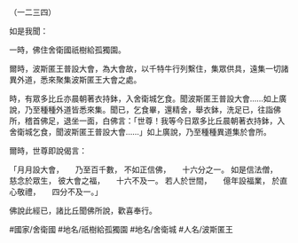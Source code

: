 （一二三四）

如是我聞：

一時，佛住舍衛國祇樹給孤獨園。

爾時，波斯匿王普設大會，為大會故，以千特牛行列繫住，集眾供具，遠集一切諸異外道，悉來聚集波斯匿王大會之處。

時，有眾多比丘亦晨朝著衣持鉢，入舍衛城乞食。聞波斯匿王普設大會……如上廣說，乃至種種外道皆悉來集。聞已，乞食畢，還精舍，舉衣鉢，洗足已，往詣佛所，稽首佛足，退坐一面，白佛言：「世尊！我等今日眾多比丘晨朝著衣持鉢，入舍衛城乞食，聞波斯匿王普設大會……」如上廣說，乃至種種異道集於會所。

爾時，世尊即說偈言：

「月月設大會，　　乃至百千數，
不如正信佛，　　十六分之一。
如是信法僧，　　慈念於眾生，
彼大會之福，　　十六不及一。
若人於世間，　　億年設福業，
於直心敬禮，　　四分不及一。」

佛說此經已，諸比丘聞佛所說，歡喜奉行。

#國家/舍衛國
#地名/祇樹給孤獨園
#地名/舍衛城
#人名/波斯匿王
